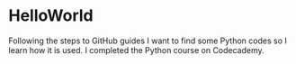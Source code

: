 # HelloWorld
Following the steps to GitHub guides
I want to find some Python codes so I learn how it is used. I completed the Python course on Codecademy.
